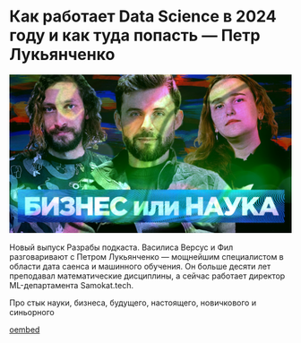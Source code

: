 # Как работает Data Science в 2024 году и как туда попасть — Петр Лукьянченко

![preview](./preview.jpg)

Новый выпуск Разрабы подкаста. Василиса Версус и Фил разговаривают с Петром Лукьянченко — мощнейшим специалистом в области дата саенса и машинного обучения. Он больше десяти лет преподавал математические дисциплины, а сейчас работает директор ML-департамента Samokat.tech.

Про стык науки, бизнеса, будущего, настоящего, новичкового и синьорного

[oembed](https://www.youtube.com/watch?v=tI3lb_z9IAI)